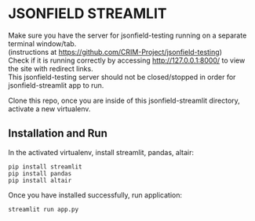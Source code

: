 # JSONFIELD STREAMLIT

Make sure you have the server for jsonfield-testing running on a separate terminal window/tab.</br> (instructions at https://github.com/CRIM-Project/jsonfield-testing)</br> Check if it is running correctly by accessing http://127.0.0.1:8000/ to view the site with redirect links.</br> 
This jsonfield-testing server should not be closed/stopped in order for jsonfield-streamlit app to run.</br>


Clone this repo, once you are inside of this jsonfield-streamlit directory, activate a new virtualenv.

## Installation and Run
In the activated virtualenv, install streamlit, pandas, altair:  
```
pip install streamlit
pip install pandas
pip install altair
```

Once you have installed successfully, run application: 
```
streamlit run app.py
```
